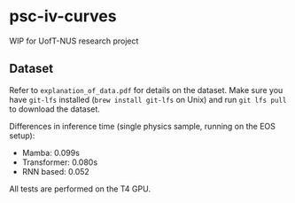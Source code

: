 # psc-iv-curves

WIP for UofT-NUS research project

## Dataset

Refer to `explanation_of_data.pdf` for details on the dataset. Make sure you have `git-lfs` installed (`brew install git-lfs` on Unix) and run `git lfs pull` to download the dataset.

Differences in inference time (single physics sample, running on the EOS setup):

- Mamba: 0.099s
- Transformer: 0.080s
- RNN based: 0.052

All tests are performed on the T4 GPU.
